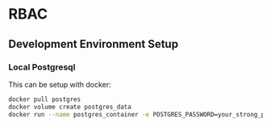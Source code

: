 # RBAC 

## Development Environment Setup

### Local Postgresql

This can be setup with docker:
```bash
docker pull postgres
docker volume create postgres_data
docker run --name postgres_container -e POSTGRES_PASSWORD=your_strong_password -d -p 5432:5432 -v postgres_data:/var/lib/postgresql/data postgres
```